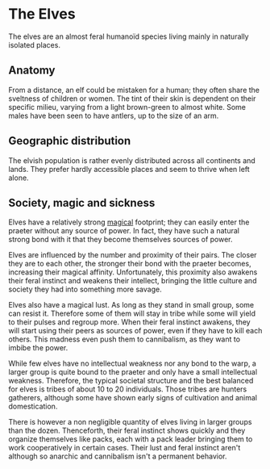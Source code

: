 # The Elves
The elves are an almost feral humanoïd species living mainly in naturally isolated places.

## Anatomy
From a distance, an elf could be mistaken for a human; they often share the sveltness of children or women.
The tint of their skin is dependent on their specific milieu, varying from a light brown-green to almost white.
Some males have been seen to have antlers, up to the size of an arm.

## Geographic distribution
The elvish population is rather evenly distributed across all continents and lands.
They prefer hardly accessible places and seem to thrive when left alone.

## Society, magic and sickness
Elves have a relatively strong [magical](/Magic/) footprint; they can easily enter the praeter without any source of power. In fact, they have such a natural strong bond with it that they become themselves sources of power.

Elves are influenced by the number and proximity of their pairs. The closer they are to each other, the stronger their bond with the praeter becomes, increasing their magical affinity. Unfortunately, this proximity also awakens their feral instinct and weakens their intellect, bringing the little culture and society they had into something more savage.

Elves also have a magical lust. As long as they stand in small group, some can resist it. Therefore some of them will stay in tribe while some will yield to their pulses and regroup more. When their feral instinct awakens, they will start using their peers as sources of power, even if they have to kill each others. This madness even push them to cannibalism, as they want to imbibe the power.

While few elves have no intellectual weakness nor any bond to the warp, a larger group is quite bound to the praeter and only have a small intellectual weakness. Therefore, the typical societal structure and the best balanced for elves is tribes of about 10 to 20 individuals. Those tribes are hunters gatherers, although some have shown early signs of cultivation and animal domestication.

There is however a non negligible quantity of elves living in larger groups than the dozen. Thenceforth, their feral instinct shows quickly  and they organize themselves like packs, each with a pack leader bringing them to work cooperatively in certain cases. Their lust and feral instinct aren't although so anarchic and cannibalism isn't a permanent behavior.


